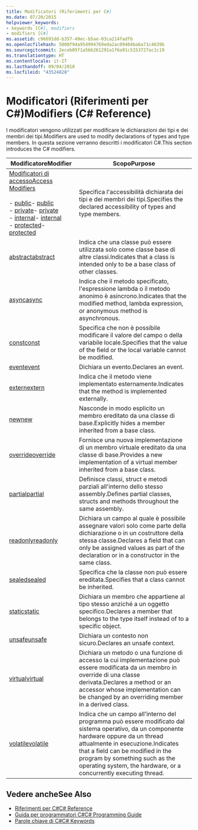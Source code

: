 ```yaml
---
title: Modificatori (Riferimenti per C#)
ms.date: 07/20/2015
helpviewer_keywords:
- keywords [C#], modifiers
- modifiers [C#]
ms.assetid: c96691dd-b357-49ec-b5ae-03ca214fadfb
ms.openlocfilehash: 5000f94a954994769eda2ac09404ba6a71c4639b
ms.sourcegitcommit: 2eceb05f1a5bb261291a1f6a91c5153727ac1c19
ms.translationtype: HT
ms.contentlocale: it-IT
ms.lasthandoff: 09/04/2018
ms.locfileid: "43524828"
---
```

# <a name="modifiers-c-reference"></a><span data-ttu-id="dde69-102">Modificatori (Riferimenti per C#)</span><span class="sxs-lookup"><span data-stu-id="dde69-102">Modifiers (C# Reference)</span></span>
<span data-ttu-id="dde69-103">I modificatori vengono utilizzati per modificare le dichiarazioni dei tipi e dei membri dei tipi.</span><span class="sxs-lookup"><span data-stu-id="dde69-103">Modifiers are used to modify declarations of types and type members.</span></span> <span data-ttu-id="dde69-104">In questa sezione verranno descritti i modificatori C#.</span><span class="sxs-lookup"><span data-stu-id="dde69-104">This section introduces the C# modifiers.</span></span>  
  
|<span data-ttu-id="dde69-105">Modificatore</span><span class="sxs-lookup"><span data-stu-id="dde69-105">Modifier</span></span>|<span data-ttu-id="dde69-106">Scopo</span><span class="sxs-lookup"><span data-stu-id="dde69-106">Purpose</span></span>|  
|--------------|-------------|  
|[<span data-ttu-id="dde69-107">Modificatori di accesso</span><span class="sxs-lookup"><span data-stu-id="dde69-107">Access Modifiers</span></span>](../../../csharp/language-reference/keywords/access-modifiers.md)<br /><br /> <span data-ttu-id="dde69-108">-   [public](../../../csharp/language-reference/keywords/public.md)</span><span class="sxs-lookup"><span data-stu-id="dde69-108">-   [public](../../../csharp/language-reference/keywords/public.md)</span></span><br /><span data-ttu-id="dde69-109">-   [private](../../../csharp/language-reference/keywords/private.md)</span><span class="sxs-lookup"><span data-stu-id="dde69-109">-   [private](../../../csharp/language-reference/keywords/private.md)</span></span><br /><span data-ttu-id="dde69-110">-   [internal](../../../csharp/language-reference/keywords/internal.md)</span><span class="sxs-lookup"><span data-stu-id="dde69-110">-   [internal](../../../csharp/language-reference/keywords/internal.md)</span></span><br /><span data-ttu-id="dde69-111">-   [protected](../../../csharp/language-reference/keywords/protected.md)</span><span class="sxs-lookup"><span data-stu-id="dde69-111">-   [protected](../../../csharp/language-reference/keywords/protected.md)</span></span>|<span data-ttu-id="dde69-112">Specifica l'accessibilità dichiarata dei tipi e dei membri dei tipi.</span><span class="sxs-lookup"><span data-stu-id="dde69-112">Specifies the declared accessibility of types and type members.</span></span>|  
|[<span data-ttu-id="dde69-113">abstract</span><span class="sxs-lookup"><span data-stu-id="dde69-113">abstract</span></span>](../../../csharp/language-reference/keywords/abstract.md)|<span data-ttu-id="dde69-114">Indica che una classe può essere utilizzata solo come classe base di altre classi.</span><span class="sxs-lookup"><span data-stu-id="dde69-114">Indicates that a class is intended only to be a base class of other classes.</span></span>|  
|[<span data-ttu-id="dde69-115">async</span><span class="sxs-lookup"><span data-stu-id="dde69-115">async</span></span>](../../../csharp/language-reference/keywords/async.md)|<span data-ttu-id="dde69-116">Indica che il metodo specificato, l'espressione lambda o il metodo anonimo è asincrono.</span><span class="sxs-lookup"><span data-stu-id="dde69-116">Indicates that the modified method, lambda expression, or anonymous method is asynchronous.</span></span>|  
|[<span data-ttu-id="dde69-117">const</span><span class="sxs-lookup"><span data-stu-id="dde69-117">const</span></span>](../../../csharp/language-reference/keywords/const.md)|<span data-ttu-id="dde69-118">Specifica che non è possibile modificare il valore del campo o della variabile locale.</span><span class="sxs-lookup"><span data-stu-id="dde69-118">Specifies that the value of the field or the local variable cannot be modified.</span></span>|  
|[<span data-ttu-id="dde69-119">event</span><span class="sxs-lookup"><span data-stu-id="dde69-119">event</span></span>](../../../csharp/language-reference/keywords/event.md)|<span data-ttu-id="dde69-120">Dichiara un evento.</span><span class="sxs-lookup"><span data-stu-id="dde69-120">Declares an event.</span></span>|  
|[<span data-ttu-id="dde69-121">extern</span><span class="sxs-lookup"><span data-stu-id="dde69-121">extern</span></span>](../../../csharp/language-reference/keywords/extern.md)|<span data-ttu-id="dde69-122">Indica che il metodo viene implementato esternamente.</span><span class="sxs-lookup"><span data-stu-id="dde69-122">Indicates that the method is implemented externally.</span></span>|  
|[<span data-ttu-id="dde69-123">new</span><span class="sxs-lookup"><span data-stu-id="dde69-123">new</span></span>](../../../csharp/language-reference/keywords/new.md)|<span data-ttu-id="dde69-124">Nasconde in modo esplicito un membro ereditato da una classe di base.</span><span class="sxs-lookup"><span data-stu-id="dde69-124">Explicitly hides a member inherited from a base class.</span></span>|  
|[<span data-ttu-id="dde69-125">override</span><span class="sxs-lookup"><span data-stu-id="dde69-125">override</span></span>](../../../csharp/language-reference/keywords/override.md)|<span data-ttu-id="dde69-126">Fornisce una nuova implementazione di un membro virtuale ereditato da una classe di base.</span><span class="sxs-lookup"><span data-stu-id="dde69-126">Provides a new implementation of a virtual member inherited from a base class.</span></span>|  
|[<span data-ttu-id="dde69-127">partial</span><span class="sxs-lookup"><span data-stu-id="dde69-127">partial</span></span>](../../../csharp/language-reference/keywords/partial-type.md)|<span data-ttu-id="dde69-128">Definisce classi, struct e metodi parziali all'interno dello stesso assembly.</span><span class="sxs-lookup"><span data-stu-id="dde69-128">Defines partial classes, structs and methods throughout the same assembly.</span></span>|  
|[<span data-ttu-id="dde69-129">readonly</span><span class="sxs-lookup"><span data-stu-id="dde69-129">readonly</span></span>](../../../csharp/language-reference/keywords/readonly.md)|<span data-ttu-id="dde69-130">Dichiara un campo al quale è possibile assegnare valori solo come parte della dichiarazione o in un costruttore della stessa classe.</span><span class="sxs-lookup"><span data-stu-id="dde69-130">Declares a field that can only be assigned values as part of the declaration or in a constructor in the same class.</span></span>|  
|[<span data-ttu-id="dde69-131">sealed</span><span class="sxs-lookup"><span data-stu-id="dde69-131">sealed</span></span>](../../../csharp/language-reference/keywords/sealed.md)|<span data-ttu-id="dde69-132">Specifica che la classe non può essere ereditata.</span><span class="sxs-lookup"><span data-stu-id="dde69-132">Specifies that a class cannot be inherited.</span></span>|  
|[<span data-ttu-id="dde69-133">static</span><span class="sxs-lookup"><span data-stu-id="dde69-133">static</span></span>](../../../csharp/language-reference/keywords/static.md)|<span data-ttu-id="dde69-134">Dichiara un membro che appartiene al tipo stesso anziché a un oggetto specifico.</span><span class="sxs-lookup"><span data-stu-id="dde69-134">Declares a member that belongs to the type itself instead of to a specific object.</span></span>|  
|[<span data-ttu-id="dde69-135">unsafe</span><span class="sxs-lookup"><span data-stu-id="dde69-135">unsafe</span></span>](../../../csharp/language-reference/keywords/unsafe.md)|<span data-ttu-id="dde69-136">Dichiara un contesto non sicuro.</span><span class="sxs-lookup"><span data-stu-id="dde69-136">Declares an unsafe context.</span></span>|  
|[<span data-ttu-id="dde69-137">virtual</span><span class="sxs-lookup"><span data-stu-id="dde69-137">virtual</span></span>](../../../csharp/language-reference/keywords/virtual.md)|<span data-ttu-id="dde69-138">Dichiara un metodo o una funzione di accesso la cui implementazione può essere modificata da un membro in override di una classe derivata.</span><span class="sxs-lookup"><span data-stu-id="dde69-138">Declares a method or an accessor whose implementation can be changed by an overriding member in a derived class.</span></span>|  
|[<span data-ttu-id="dde69-139">volatile</span><span class="sxs-lookup"><span data-stu-id="dde69-139">volatile</span></span>](../../../csharp/language-reference/keywords/volatile.md)|<span data-ttu-id="dde69-140">Indica che un campo all'interno del programma può essere modificato dal sistema operativo, da un componente hardware oppure da un thread attualmente in esecuzione.</span><span class="sxs-lookup"><span data-stu-id="dde69-140">Indicates that a field can be modified in the program by something such as the operating system, the hardware, or a concurrently executing thread.</span></span>|  
  
## <a name="see-also"></a><span data-ttu-id="dde69-141">Vedere anche</span><span class="sxs-lookup"><span data-stu-id="dde69-141">See Also</span></span>

- [<span data-ttu-id="dde69-142">Riferimenti per C#</span><span class="sxs-lookup"><span data-stu-id="dde69-142">C# Reference</span></span>](../../../csharp/language-reference/index.md)  
- [<span data-ttu-id="dde69-143">Guida per programmatori C#</span><span class="sxs-lookup"><span data-stu-id="dde69-143">C# Programming Guide</span></span>](../../../csharp/programming-guide/index.md)  
- [<span data-ttu-id="dde69-144">Parole chiave di C#</span><span class="sxs-lookup"><span data-stu-id="dde69-144">C# Keywords</span></span>](../../../csharp/language-reference/keywords/index.md)
